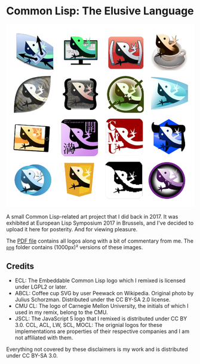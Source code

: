 # Common Lisp: The Elusive Language

![Preview image](preview.png)

A small Common Lisp-related art project that I did back in 2017. It was exhibited at European Lisp Symposium 2017 in Brussels, and I've decided to upload it here for posterity. And for viewing pleasure.

The [PDF file](the-elusive-language.pdf) contains all logos along with a bit of commentary from me. The [`png`](png/) folder contains (1000px)² versions of these images.

## Credits

* ECL: The Embeddable Common Lisp logo which I remixed is licensed under LGPL2 or later.
* ABCL: Coffee cup SVG by user Peewack on Wikipedia. Original photo by Julius Schorzman. Distributed under the CC BY-SA 2.0 license.
* CMU CL: The logo of Carnegie Mellon University, the initials of which I used in my remix, belong to the CMU.
* JSCL: The JavaScript 5 logo that I remixed is distributed under CC BY 3.0.
CCL, ACL, LW, SCL, MOCL: The orignial logos for these implementations are properties of their respective companies and I am not affiliated with them.

Everything not covered by these disclaimers is my work and is distributed under CC BY-SA 3.0.

